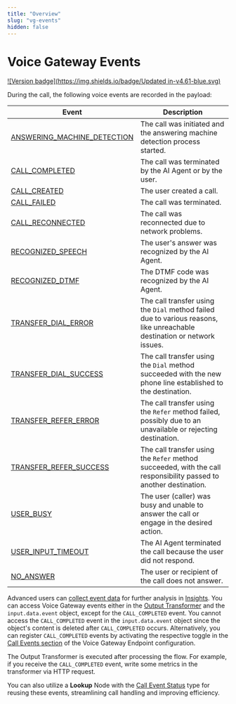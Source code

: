 ```yaml
---
title: "Overview"
slug: "vg-events"
hidden: false
---
```


# Voice Gateway Events

[![Version badge](https://img.shields.io/badge/Updated in-v4.61-blue.svg)](../../../release-notes/4.61.md)

During the call, the following voice events are recorded in the payload:

| Event                                                         | Description                                                                                                              |
|---------------------------------------------------------------|--------------------------------------------------------------------------------------------------------------------------|
| [ANSWERING_MACHINE_DETECTION](ANSWERING_MACHINE_DETECTION.md) | The call was initiated and the answering machine detection process started.                                              |
| [CALL_COMPLETED](CALL_COMPLETED.md)                           | The call was terminated by the AI Agent or by the user.                                                                  |
| [CALL_CREATED](CALL_CREATED.md)                               | The user created a call.                                                                                                 |
| [CALL_FAILED](CALL_FAILED.md)                                 | The call was terminated.                                                                                                 |
| [CALL_RECONNECTED](CALL_RECONNECTED.md)                       | The call was reconnected due to network problems.                                                                        |
| [RECOGNIZED_SPEECH](RECOGNIZED_SPEECH.md)                     | The user's answer was recognized by the AI Agent.                                                                        |
| [RECOGNIZED_DTMF](RECOGNIZED_DTMF.md)                         | The DTMF code was recognized by the AI Agent.                                                                            |
| [TRANSFER_DIAL_ERROR](TRANSFER_DIAL_ERROR.md)                 | The call transfer using the `Dial` method failed due to various reasons, like unreachable destination or network issues. |
| [TRANSFER_DIAL_SUCCESS](TRANSFER_DIAL_SUCCESS.md)             | The call transfer using the `Dial` method succeeded with the new phone line established to the destination.              |
| [TRANSFER_REFER_ERROR](TRANSFER_REFER_ERROR.md)               | The call transfer using the `Refer` method failed, possibly due to an unavailable or rejecting destination.              |
| [TRANSFER_REFER_SUCCESS](TRANSFER_REFER_SUCCESS.md)           | The call transfer using the `Refer` method succeeded, with the call responsibility passed to another destination.        |
| [USER_BUSY](USER_BUSY.md)                                     | The user (caller) was busy and unable to answer the call or engage in the desired action.                                |
| [USER_INPUT_TIMEOUT](USER_INPUT_TIMEOUT.md)                   | The AI Agent terminated the call because the user did not respond.                                                       |
| [NO_ANSWER](NO_ANSWER.md)                                     | The user or recipient of the call does not answer.                                                                       |

Advanced users can [collect event data](../../../ai/analyze/collecting-data.md) for further analysis in [Insights](../../../ai/analyze/insights.md). You can access Voice Gateway events either in the [Output Transformer](../../../ai/deploy/endpoints/transformers/output-transformer.md) and the `input.data.event` object, except for the `CALL_COMPLETED` event. You cannot access the `CALL_COMPLETED` event in the `input.data.event` object since the object's content is deleted after `CALL_COMPLETED` occurs. Alternatively, you can register `CALL_COMPLETED` events by activating the respective toggle in the [Call Events section](../../../ai/deploy/endpoint-reference/overview.md#call-events) of the Voice Gateway Endpoint configuration.

The Output Transformer is executed after processing the flow. For example, if you receive the `CALL_COMPLETED` event, write some metrics in the transformer via HTTP request.

You can also utilize a **Lookup** Node with the [Call Event Status](../../../ai/build/node-reference/logic/lookup.md#call-event-status) type for reusing these events, streamlining call handling and improving efficiency.
